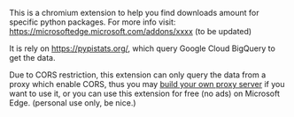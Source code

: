 This is a chromium extension to help you find downloads amount for specific python packages. For more info visit: https://microsoftedge.microsoft.com/addons/xxxx (to be updated)

It is rely on https://pypistats.org/, which query Google Cloud BigQuery to get the data.

Due to CORS restriction, this extension can only query the data from a proxy which enable CORS, thus you may [build your own proxy server](https://github.com/ZXS66/pypistats-proxy) if you want to use it, or you can use this extension for free (no ads) on Microsoft Edge. (personal use only, be nice.)
